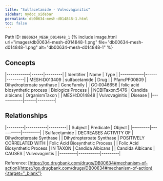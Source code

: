 ```yaml
---
title: "Sulfacetamide - Vulvovaginitis"
sidebar: mydoc_sidebar
permalink: db00634-mesh-d014848-1.html
toc: false 
---
```



Path ID: `DB00634_MESH_D014848_1`
{% include image.html url="images/db00634-mesh-d014848-1.png" file="db00634-mesh-d014848-1.png" alt="db00634-mesh-d014848-1" %}

## Concepts

|------------|------|---------|
| Identifier | Name | Type    |
|------------|------|---------|
| MESH:D013409 | sulfacetamide | Drug |
| Pfam:PF00809 | Dihydropteroate synthase | GeneFamily |
| GO:0046656 | folic acid biosynthetic process | BiologicalProcess |
| NCBITaxon:5476 | Candida albicans | OrganismTaxon |
| MESH:D014848 | Vulvovaginitis | Disease |
|------------|------|---------|

## Relationships

|---------|-----------|---------|
| Subject | Predicate | Object  |
|---------|-----------|---------|
| Sulfacetamide | DECREASES ACTIVITY OF | Dihydropteroate Synthase |
| Dihydropteroate Synthase | POSITIVELY CORRELATED WITH | Folic Acid Biosynthetic Process |
| Folic Acid Biosynthetic Process | IN TAXON | Candida Albicans |
| Candida Albicans | CAUSES | Vulvovaginitis |
|---------|-----------|---------|

Reference: [https://go.drugbank.com/drugs/DB00634#mechanism-of-action](https://go.drugbank.com/drugs/DB00634#mechanism-of-action){:target="_blank"}